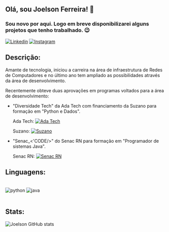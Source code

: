 ## Olá, sou Joelson Ferreira! 🤝
### Sou novo por aqui. Logo em breve disponibilizarei alguns projetos que tenho trabalhado. 😉

[![Linkedin](https://img.shields.io/badge/LinkedIn-0077B5?style=for-the-badge&logo=linkedin&logoColor=white)](https://www.linkedin.com/in/joelsons/)
[![Instagram](	https://img.shields.io/badge/Instagram-E4405F?style=for-the-badge&logo=instagram&logoColor=white)](https://www.instagram.com/joelson_sax/)

## Descrição:

Amante de tecnologia, iniciou a carreira na área de infraestrutura de Redes de Computadores e no último ano tem ampliado as possibilidades através da área de desenvolvimento.

Recentemente obteve duas aprovações em programas voltados para a área de desenvolvimento:

- "Diversidade Tech" da Ada Tech com financiamento da Suzano para formação em "Python e Dados".

    Ada Tech: 
    [![Ada Tech](https://img.shields.io/badge/LinkedIn-0077B5?style=for-the-badge&logo=linkedin&logoColor=white)](https://www.linkedin.com/school/adatechbr)

    Suzano: [![Suzano](https://img.shields.io/badge/LinkedIn-0077B5?style=for-the-badge&logo=linkedin&logoColor=white)](https://www.linkedin.com/company/suzano)

- "Senac_<'CODE/>" do Senac RN para formação em "Programador de sistemas Java".

    Senac RN: [![Senac RN](https://img.shields.io/badge/LinkedIn-0077B5?style=for-the-badge&logo=linkedin&logoColor=white)](https://www.linkedin.com/school/senac-rn)

## Linguagens:

<div style="display: inline_block"><br/>
    <img align="center" alt="python" src="https://img.shields.io/badge/Python-3776AB?style=for-the-badge&logo=python&logoColor=white" />
    <img align="center" alt="java" src="https://img.shields.io/badge/Java-ED8B00?style=for-the-badge&logo=openjdk&logoColor=white" />

</div><br/>

## Stats:

![Joelson GitHub stats](https://github-readme-stats.vercel.app/api?username=Joelson-Ferreira&show_icons=true&theme=tokyonight)
